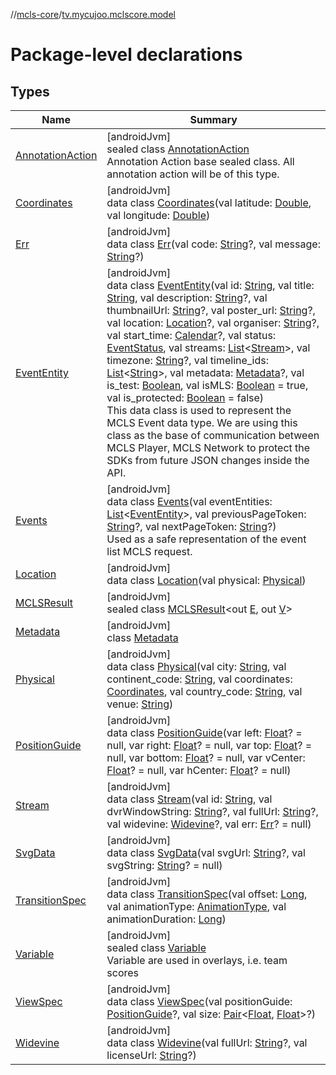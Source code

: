 //[mcls-core](../../index.md)/[tv.mycujoo.mclscore.model](index.md)

# Package-level declarations

## Types

| Name | Summary |
|---|---|
| [AnnotationAction](-annotation-action/index.md) | [androidJvm]<br>sealed class [AnnotationAction](-annotation-action/index.md)<br>Annotation Action base sealed class. All annotation action will be of this type. |
| [Coordinates](-coordinates/index.md) | [androidJvm]<br>data class [Coordinates](-coordinates/index.md)(val latitude: [Double](https://kotlinlang.org/api/latest/jvm/stdlib/kotlin/-double/index.html), val longitude: [Double](https://kotlinlang.org/api/latest/jvm/stdlib/kotlin/-double/index.html)) |
| [Err](-err/index.md) | [androidJvm]<br>data class [Err](-err/index.md)(val code: [String](https://kotlinlang.org/api/latest/jvm/stdlib/kotlin/-string/index.html)?, val message: [String](https://kotlinlang.org/api/latest/jvm/stdlib/kotlin/-string/index.html)?) |
| [EventEntity](-event-entity/index.md) | [androidJvm]<br>data class [EventEntity](-event-entity/index.md)(val id: [String](https://kotlinlang.org/api/latest/jvm/stdlib/kotlin/-string/index.html), val title: [String](https://kotlinlang.org/api/latest/jvm/stdlib/kotlin/-string/index.html), val description: [String](https://kotlinlang.org/api/latest/jvm/stdlib/kotlin/-string/index.html)?, val thumbnailUrl: [String](https://kotlinlang.org/api/latest/jvm/stdlib/kotlin/-string/index.html)?, val poster_url: [String](https://kotlinlang.org/api/latest/jvm/stdlib/kotlin/-string/index.html)?, val location: [Location](-location/index.md)?, val organiser: [String](https://kotlinlang.org/api/latest/jvm/stdlib/kotlin/-string/index.html)?, val start_time: [Calendar](https://developer.android.com/reference/kotlin/java/util/Calendar.html)?, val status: [EventStatus](../tv.mycujoo.mclscore.entity/-event-status/index.md), val streams: [List](https://kotlinlang.org/api/latest/jvm/stdlib/kotlin.collections/-list/index.html)&lt;[Stream](-stream/index.md)&gt;, val timezone: [String](https://kotlinlang.org/api/latest/jvm/stdlib/kotlin/-string/index.html)?, val timeline_ids: [List](https://kotlinlang.org/api/latest/jvm/stdlib/kotlin.collections/-list/index.html)&lt;[String](https://kotlinlang.org/api/latest/jvm/stdlib/kotlin/-string/index.html)&gt;, val metadata: [Metadata](-metadata/index.md)?, val is_test: [Boolean](https://kotlinlang.org/api/latest/jvm/stdlib/kotlin/-boolean/index.html), val isMLS: [Boolean](https://kotlinlang.org/api/latest/jvm/stdlib/kotlin/-boolean/index.html) = true, val is_protected: [Boolean](https://kotlinlang.org/api/latest/jvm/stdlib/kotlin/-boolean/index.html) = false)<br>This data class is used to represent the MCLS Event data type. We are using this class as the base of communication between MCLS Player, MCLS Network to protect the SDKs from future JSON changes inside the API. |
| [Events](-events/index.md) | [androidJvm]<br>data class [Events](-events/index.md)(val eventEntities: [List](https://kotlinlang.org/api/latest/jvm/stdlib/kotlin.collections/-list/index.html)&lt;[EventEntity](-event-entity/index.md)&gt;, val previousPageToken: [String](https://kotlinlang.org/api/latest/jvm/stdlib/kotlin/-string/index.html)?, val nextPageToken: [String](https://kotlinlang.org/api/latest/jvm/stdlib/kotlin/-string/index.html)?)<br>Used as a safe representation of the event list MCLS request. |
| [Location](-location/index.md) | [androidJvm]<br>data class [Location](-location/index.md)(val physical: [Physical](-physical/index.md)) |
| [MCLSResult](-m-c-l-s-result/index.md) | [androidJvm]<br>sealed class [MCLSResult](-m-c-l-s-result/index.md)&lt;out [E](-m-c-l-s-result/index.md), out [V](-m-c-l-s-result/index.md)&gt; |
| [Metadata](-metadata/index.md) | [androidJvm]<br>class [Metadata](-metadata/index.md) |
| [Physical](-physical/index.md) | [androidJvm]<br>data class [Physical](-physical/index.md)(val city: [String](https://kotlinlang.org/api/latest/jvm/stdlib/kotlin/-string/index.html), val continent_code: [String](https://kotlinlang.org/api/latest/jvm/stdlib/kotlin/-string/index.html), val coordinates: [Coordinates](-coordinates/index.md), val country_code: [String](https://kotlinlang.org/api/latest/jvm/stdlib/kotlin/-string/index.html), val venue: [String](https://kotlinlang.org/api/latest/jvm/stdlib/kotlin/-string/index.html)) |
| [PositionGuide](-position-guide/index.md) | [androidJvm]<br>data class [PositionGuide](-position-guide/index.md)(var left: [Float](https://kotlinlang.org/api/latest/jvm/stdlib/kotlin/-float/index.html)? = null, var right: [Float](https://kotlinlang.org/api/latest/jvm/stdlib/kotlin/-float/index.html)? = null, var top: [Float](https://kotlinlang.org/api/latest/jvm/stdlib/kotlin/-float/index.html)? = null, var bottom: [Float](https://kotlinlang.org/api/latest/jvm/stdlib/kotlin/-float/index.html)? = null, var vCenter: [Float](https://kotlinlang.org/api/latest/jvm/stdlib/kotlin/-float/index.html)? = null, var hCenter: [Float](https://kotlinlang.org/api/latest/jvm/stdlib/kotlin/-float/index.html)? = null) |
| [Stream](-stream/index.md) | [androidJvm]<br>data class [Stream](-stream/index.md)(val id: [String](https://kotlinlang.org/api/latest/jvm/stdlib/kotlin/-string/index.html), val dvrWindowString: [String](https://kotlinlang.org/api/latest/jvm/stdlib/kotlin/-string/index.html)?, val fullUrl: [String](https://kotlinlang.org/api/latest/jvm/stdlib/kotlin/-string/index.html)?, val widevine: [Widevine](-widevine/index.md)?, val err: [Err](-err/index.md)? = null) |
| [SvgData](-svg-data/index.md) | [androidJvm]<br>data class [SvgData](-svg-data/index.md)(val svgUrl: [String](https://kotlinlang.org/api/latest/jvm/stdlib/kotlin/-string/index.html)?, val svgString: [String](https://kotlinlang.org/api/latest/jvm/stdlib/kotlin/-string/index.html)? = null) |
| [TransitionSpec](-transition-spec/index.md) | [androidJvm]<br>data class [TransitionSpec](-transition-spec/index.md)(val offset: [Long](https://kotlinlang.org/api/latest/jvm/stdlib/kotlin/-long/index.html), val animationType: [AnimationType](../tv.mycujoo.mclscore.entity/-animation-type/index.md), val animationDuration: [Long](https://kotlinlang.org/api/latest/jvm/stdlib/kotlin/-long/index.html)) |
| [Variable](-variable/index.md) | [androidJvm]<br>sealed class [Variable](-variable/index.md)<br>Variable are used in overlays, i.e. team scores |
| [ViewSpec](-view-spec/index.md) | [androidJvm]<br>data class [ViewSpec](-view-spec/index.md)(val positionGuide: [PositionGuide](-position-guide/index.md)?, val size: [Pair](https://kotlinlang.org/api/latest/jvm/stdlib/kotlin/-pair/index.html)&lt;[Float](https://kotlinlang.org/api/latest/jvm/stdlib/kotlin/-float/index.html), [Float](https://kotlinlang.org/api/latest/jvm/stdlib/kotlin/-float/index.html)&gt;?) |
| [Widevine](-widevine/index.md) | [androidJvm]<br>data class [Widevine](-widevine/index.md)(val fullUrl: [String](https://kotlinlang.org/api/latest/jvm/stdlib/kotlin/-string/index.html)?, val licenseUrl: [String](https://kotlinlang.org/api/latest/jvm/stdlib/kotlin/-string/index.html)?) |
